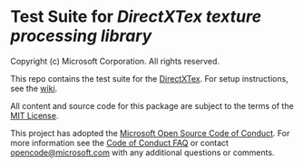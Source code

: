 # Test Suite for _DirectXTex texture processing library_

Copyright (c) Microsoft Corporation. All rights reserved.

This repo contains the test suite for the [DirectXTex](https://github.com/Microsoft/DirectXTex). For setup instructions, see the [wiki](https://github.com/walbourn/directxtextest/wiki).

All content and source code for this package are subject to the terms of the [MIT License](http://opensource.org/licenses/MIT).

This project has adopted the [Microsoft Open Source Code of Conduct](https://opensource.microsoft.com/codeofconduct/). For more information see the [Code of Conduct FAQ](https://opensource.microsoft.com/codeofconduct/faq/) or contact [opencode@microsoft.com](mailto:opencode@microsoft.com) with any additional questions or comments.
